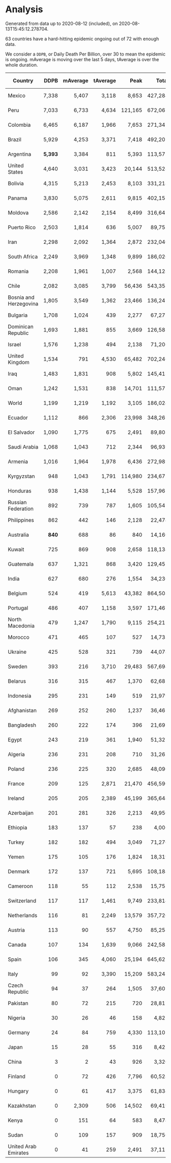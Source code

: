 
# Analysis

Generated from data up to 2020-08-12 (included), on 2020-08-13T15:45:12.278704.

63 countries have a hard-hitting epidemic ongoing out of 72 with enough data.

We consider a `DDPB`, or Daily Death Per Billion, over 30 to mean the epidemic is ongoing.
mAverage is moving over the last 5 days, tAverage is over the whole duration.


| Country | DDPB | mAverage | tAverage | Peak | Total | Start | Peak Date | End | Duration |  Status |
|---------|-----:|---------:|---------:|-----:|------:|-------|-----------|-----|----------|---------|
| Mexico | 7,338 | 5,407 | 3,118 | 8,653 | 427,284 | 2020-03-28 | 2020-06-04 | None | 137 days | ongoing |
| Peru | 7,033 | 6,733 | 4,634 | 121,165 | 672,067 | 2020-03-20 | 2020-07-23 | None | 145 days | ongoing |
| Colombia | 6,465 | 6,187 | 1,966 | 7,653 | 271,342 | 2020-03-27 | 2020-07-30 | None | 138 days | ongoing |
| Brazil | 5,929 | 4,253 | 3,371 | 7,418 | 492,201 | 2020-03-19 | 2020-07-30 | None | 146 days | ongoing |
| Argentina | **5,393** | 3,384 | 811 | 5,393 | 113,575 | 2020-03-25 | 2020-08-12 | None | 140 days | ongoing |
| United States | 4,640 | 3,031 | 3,423 | 20,144 | 513,528 | 2020-03-15 | 2020-04-16 | None | 150 days | ongoing |
| Bolivia | 4,315 | 5,213 | 2,453 | 8,103 | 331,218 | 2020-03-30 | 2020-08-05 | None | 135 days | ongoing |
| Panama | 3,830 | 5,075 | 2,611 | 9,815 | 402,151 | 2020-03-11 | 2020-07-25 | None | 154 days | ongoing |
| Moldova | 2,586 | 2,142 | 2,154 | 8,499 | 316,641 | 2020-03-18 | 2020-08-05 | None | 147 days | ongoing |
| Puerto Rico | 2,503 | 1,814 | 636 | 5,007 | 89,753 | 2020-03-24 | 2020-08-05 | None | 141 days | ongoing |
| Iran | 2,298 | 2,092 | 1,364 | 2,872 | 232,040 | 2020-02-24 | 2020-07-28 | None | 170 days | ongoing |
| South Africa | 2,249 | 3,969 | 1,348 | 9,899 | 186,026 | 2020-03-27 | 2020-07-23 | None | 138 days | ongoing |
| Romania | 2,208 | 1,961 | 1,007 | 2,568 | 144,128 | 2020-03-22 | 2020-08-07 | None | 143 days | ongoing |
| Chile | 2,082 | 3,085 | 3,799 | 56,436 | 543,358 | 2020-03-22 | 2020-07-18 | None | 143 days | ongoing |
| Bosnia and Herzegovina | 1,805 | 3,549 | 1,362 | 23,466 | 136,245 | 2020-05-04 | 2020-05-04 | None | 100 days | ongoing |
| Bulgaria | 1,708 | 1,024 | 439 | 2,277 | 67,277 | 2020-03-12 | 2020-08-04 | None | 153 days | ongoing |
| Dominican Republic | 1,693 | 1,881 | 855 | 3,669 | 126,583 | 2020-03-17 | 2020-07-19 | None | 148 days | ongoing |
| Israel | 1,576 | 1,238 | 494 | 2,138 | 71,206 | 2020-03-21 | 2020-08-02 | None | 144 days | ongoing |
| United Kingdom | 1,534 | 791 | 4,530 | 65,482 | 702,246 | 2020-03-10 | 2020-04-30 | None | 155 days | ongoing |
| Iraq | 1,483 | 1,831 | 908 | 5,802 | 145,413 | 2020-03-05 | 2020-06-27 | None | 160 days | ongoing |
| Oman | 1,242 | 1,531 | 838 | 14,701 | 111,577 | 2020-04-01 | 2020-08-06 | None | 133 days | ongoing |
| World | 1,199 | 1,219 | 1,192 | 3,105 | 186,024 | 2020-03-09 | 2020-07-23 | None | 156 days | ongoing |
| Ecuador | 1,112 | 866 | 2,306 | 23,998 | 348,261 | 2020-03-14 | 2020-05-11 | None | 151 days | ongoing |
| El Salvador | 1,090 | 1,775 | 675 | 2,491 | 89,808 | 2020-04-01 | 2020-08-08 | None | 133 days | ongoing |
| Saudi Arabia | 1,068 | 1,043 | 712 | 2,344 | 96,939 | 2020-03-29 | 2020-06-14 | None | 136 days | ongoing |
| Armenia | 1,016 | 1,964 | 1,978 | 6,436 | 272,989 | 2020-03-27 | 2020-06-02 | None | 138 days | ongoing |
| Kyrgyzstan | 948 | 1,043 | 1,791 | 114,980 | 234,675 | 2020-04-03 | 2020-07-19 | None | 131 days | ongoing |
| Honduras | 938 | 1,438 | 1,144 | 5,528 | 157,962 | 2020-03-27 | 2020-07-22 | None | 138 days | ongoing |
| Russian Federation | 892 | 739 | 787 | 1,605 | 105,547 | 2020-03-31 | 2020-05-29 | None | 134 days | ongoing |
| Philippines | 862 | 442 | 146 | 2,128 | 22,474 | 2020-03-12 | 2020-07-13 | None | 153 days | ongoing |
| Australia | **840** | 688 | 86 | 840 | 14,160 | 2020-03-01 | 2020-08-12 | None | 164 days | ongoing |
| Kuwait | 725 | 869 | 908 | 2,658 | 118,134 | 2020-04-04 | 2020-05-16 | None | 130 days | ongoing |
| Guatemala | 637 | 1,321 | 868 | 3,420 | 129,452 | 2020-03-16 | 2020-07-24 | None | 149 days | ongoing |
| India | 627 | 680 | 276 | 1,554 | 34,236 | 2020-04-10 | 2020-06-17 | None | 124 days | ongoing |
| Belgium | 524 | 419 | 5,613 | 43,382 | 864,508 | 2020-03-11 | 2020-04-10 | None | 154 days | ongoing |
| Portugal | 486 | 407 | 1,158 | 3,597 | 171,467 | 2020-03-17 | 2020-04-03 | None | 148 days | ongoing |
| North Macedonia | 479 | 1,247 | 1,790 | 9,115 | 254,212 | 2020-03-23 | 2020-07-02 | None | 142 days | ongoing |
| Morocco | 471 | 465 | 107 | 527 | 14,733 | 2020-03-28 | 2020-04-05 | None | 137 days | ongoing |
| Ukraine | 425 | 528 | 321 | 739 | 44,078 | 2020-03-28 | 2020-08-07 | None | 137 days | ongoing |
| Sweden | 393 | 216 | 3,710 | 29,483 | 567,694 | 2020-03-12 | 2020-04-16 | None | 153 days | ongoing |
| Belarus | 316 | 315 | 467 | 1,370 | 62,681 | 2020-03-31 | 2020-06-19 | None | 134 days | ongoing |
| Indonesia | 295 | 231 | 149 | 519 | 21,979 | 2020-03-18 | 2020-07-22 | None | 147 days | ongoing |
| Afghanistan | 269 | 252 | 260 | 1,237 | 36,465 | 2020-03-25 | 2020-07-15 | None | 140 days | ongoing |
| Bangladesh | 260 | 222 | 174 | 396 | 21,697 | 2020-04-10 | 2020-06-30 | None | 124 days | ongoing |
| Egypt | 243 | 219 | 361 | 1,940 | 51,327 | 2020-03-23 | 2020-06-17 | None | 142 days | ongoing |
| Algeria | 236 | 231 | 208 | 710 | 31,262 | 2020-03-15 | 2020-04-10 | None | 150 days | ongoing |
| Poland | 236 | 225 | 320 | 2,685 | 48,096 | 2020-03-15 | 2020-06-20 | None | 150 days | ongoing |
| France | 209 | 125 | 2,871 | 21,470 | 456,590 | 2020-03-06 | 2020-04-16 | None | 159 days | ongoing |
| Ireland | 205 | 205 | 2,389 | 45,199 | 365,644 | 2020-03-12 | 2020-04-25 | None | 153 days | ongoing |
| Azerbaijan | 201 | 281 | 326 | 2,213 | 49,956 | 2020-03-12 | 2020-07-22 | None | 153 days | ongoing |
| Ethiopia | 183 | 137 | 57 | 238 | 4,006 | 2020-06-03 | 2020-08-03 | None | 70 days | ongoing |
| Turkey | 182 | 182 | 494 | 3,049 | 71,276 | 2020-03-21 | 2020-04-17 | None | 144 days | ongoing |
| Yemen | 175 | 105 | 176 | 1,824 | 18,319 | 2020-04-30 | 2020-07-13 | None | 104 days | ongoing |
| Denmark | 172 | 137 | 721 | 5,695 | 108,184 | 2020-03-15 | 2020-04-02 | None | 150 days | ongoing |
| Cameroon | 118 | 55 | 112 | 2,538 | 15,753 | 2020-03-25 | 2020-06-15 | None | 140 days | ongoing |
| Switzerland | 117 | 117 | 1,461 | 9,749 | 233,814 | 2020-03-05 | 2020-04-15 | None | 160 days | ongoing |
| Netherlands | 116 | 81 | 2,249 | 13,579 | 357,726 | 2020-03-06 | 2020-04-07 | None | 159 days | ongoing |
| Austria | 113 | 90 | 557 | 4,750 | 85,258 | 2020-03-12 | 2020-04-23 | None | 153 days | ongoing |
| Canada | 107 | 134 | 1,639 | 9,066 | 242,583 | 2020-03-17 | 2020-05-06 | None | 148 days | ongoing |
| Spain | 106 | 345 | 4,060 | 25,194 | 645,625 | 2020-03-06 | 2020-06-20 | None | 159 days | ongoing |
| Italy | 99 | 92 | 3,390 | 15,209 | 583,248 | 2020-02-22 | 2020-03-28 | None | 172 days | ongoing |
| Czech Republic | 94 | 37 | 264 | 1,505 | 37,601 | 2020-03-23 | 2020-04-15 | None | 142 days | ongoing |
| Pakistan | 80 | 72 | 215 | 720 | 28,817 | 2020-03-31 | 2020-06-20 | None | 134 days | ongoing |
| Nigeria | 30 | 26 | 46 | 158 | 4,825 | 2020-04-30 | 2020-06-17 | None | 104 days | ongoing |
| Germany | 24 | 84 | 759 | 4,330 | 113,102 | 2020-03-13 | 2020-04-15 | 2020-08-09 | 149 days | finished |
| Japan | 15 | 28 | 55 | 316 | 8,425 | 2020-03-11 | 2020-05-02 | 2020-08-11 | 153 days | finished |
| China | 3 | 2 | 43 | 926 | 3,320 | 2020-01-30 | 2020-04-16 | 2020-04-16 | 77 days | finished |
| Finland | 0 | 72 | 426 | 7,796 | 60,528 | 2020-03-21 | 2020-04-22 | 2020-08-10 | 142 days | finished |
| Hungary | 0 | 61 | 417 | 3,375 | 61,834 | 2020-03-15 | 2020-04-19 | 2020-08-10 | 148 days | finished |
| Kazakhstan | 0 | 2,309 | 506 | 14,502 | 69,419 | 2020-03-27 | 2020-08-04 | 2020-08-11 | 137 days | finished |
| Kenya | 0 | 151 | 64 | 583 | 8,474 | 2020-04-02 | 2020-07-31 | 2020-08-11 | 131 days | finished |
| Sudan | 0 | 109 | 157 | 909 | 18,756 | 2020-04-14 | 2020-05-30 | 2020-08-11 | 119 days | finished |
| United Arab Emirates | 0 | 41 | 259 | 2,491 | 37,115 | 2020-03-21 | 2020-05-10 | 2020-08-11 | 143 days | finished |

